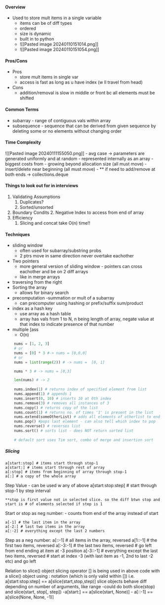 #### Overview
- Used to store mult items in a single variable
	- items can be of diff types
	- ordered
	- size is dynamic
	- built in to python
	- ![[Pasted image 20240110151014.png]]
	- ![[Pasted image 20240110151054.png]]
#### Pros/Cons
- Pros
	- store mult items in single var
	- access is fast as long as u have index (w ll travel from head)
- Cons
	- addition/removal is slow in middle or front bc all elements must be shifted
#### Common Terms
- subarray - range of contiguous vals within array
- subsequence - sequence that can be derived from given sequence by deleting some or no elements without changing order

#### Time Complexity
![[Pasted image 20240111155050.png]]
		- avg case -> parameters are generated uniformly and at random
		- represented internally as an array
		- biggest costs from 
			- growing beyond allocation size (all must move)
			- insert/delete near beginning (all must move)
		- ** if need to add/remove at both ends -> collections.deque

#### Things to look out for in interviews
1. Validating Assumptions
	1. Duplicates?
	2. Sorted/unsorted
2. Boundary Condits
	2. Negative Index to access from end of array
3. Efficiency
	1. Slicing and concat take O(n) time!!

#### Techniques
- sliding window
	- often used for subarray/substring probs
	-  2 ptrs move in same direction never overtake eachother
- Two pointers
	- more general version of sliding window - pointers can cross eachother and be on 2 diff arrays
	- like in merge arrays
- traversing from the right
- Sorting the array
	- allows for binary search
- precomputation
	-summation or mult of a subarray
	- can precomputer using hashing or prefix/suffix sum/product
- index as a hash key
	- use array as a hash table 
	- array has vals from 1 to N, n being length of array, negate value at that index to indicate presence of that number
- multiple [ass
	- O(n)




``` python
	nums = [1, 2, 3]
	# or
	nums = [0] * 3 #-> nums = [0,0,0]
	# or
	nums = list(range(2)) # -> nums =  [0, 1]

	nums * 3 # -> nums = [0,3]

	len(nums) # -> 2
	
	nums.index(1) # returns index of specified element from list
	nums.append(1) # appends 1
	nums.insert(0, 10) # inserts 10 at 0th index
	nums.remove(3) # removes all instances of 3
	nums.copy() # returns copy of the list
	nums.count(1) # returns no. of times '1' is present in the list
	nums.extend(someOtherList) # adds all elements of otherlist to end of list
	nums.pop() #pops last element - can also tell which index to pop
	nums.reverse() # reverses list
	nums.sort() # sorts list - does NOT return sorted list
	
	# default sort uses Tim sort, combo of merge and insertion sort
```

##### Slicing

	a[start:stop] # items start through stop-1
	a[start:] # items start through rest of array
	a[:stop] # items from beginning of array through stop-1
	a[:] # a copy of the whole array

Step Value - can be used w any of above
	a[start:stop:step] # start through stop-1 by step interval
	
	**stop is first value not in selected slice. so the diff btwn stop and start is # of elements selected if step is 1

Start or stop as neg number:
	- counts from end of the array instead of start
	
	a[-1] # the last item in the array
	a[-2:] # last two items in the array
	a[:-2] # everything except the last 2 numbers

Step as a neg number:
	a[::-1] # all items in the array, reversed
	a[1::-1] # the first two items, reversed
	a[:-3:-1] # the last two items, reversed
			# go left from end ending at item at -3 position
	a[-3::-1] # everything except the last two items, reversed
			# start at index -3 (with last item as -1, 2nd to last -2 etc) and go left

Relation to slice() object
	slicing operator [] is being used in above code with a slice() object using : notation (which is only valid within []) i.e.
		a[start:stop:step] == a[slice(start,stop,step)]
	slice objects behave diff depending on number of arguments, like range
		-could do both slice(stop) and slice(start, stop[, step])
		-a[start:] == a[slice(start, None)]
		- a[::-1] == a[slice(None, None, -1)]
	



